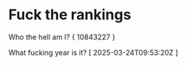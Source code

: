 # Fuck the rankings

Who the hell am I?
{ 10843227 }

What fucking year is it?
[ 2025-03-24T09:53:20Z ]
